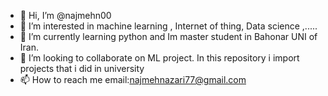 - 👋 Hi, I’m @najmehn00
- 👀 I’m interested in machine learning , Internet of thing, Data science ,.....
- 🌱 I’m currently learning python and Im master student in Bahonar UNI of Iran.
- 💞️ I’m looking to collaborate on ML project.
In this repository i import projects that i did in university
- 📫 How to reach me email:najmehnazari77@gmail.com

<!---
najmehn00/najmehn00 is a ✨ special ✨ repository because its `README.md` (this file) appears on your GitHub profile.
You can click the Preview link to take a look at your changes.
--->

